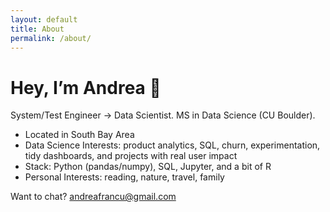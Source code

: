 ```yaml
---
layout: default
title: About
permalink: /about/
---
```


# Hey, I’m Andrea 👋

System/Test Engineer → Data Scientist. MS in Data Science (CU Boulder).  

- Located in South Bay Area
- Data Science Interests: product analytics, SQL, churn, experimentation, tidy dashboards, and projects with real user impact
- Stack: Python (pandas/numpy), SQL, Jupyter, and a bit of R
- Personal Interests: reading, nature, travel, family

Want to chat? <a href="mailto:andreafrancu@gmail.com">andreafrancu@gmail.com</a>
